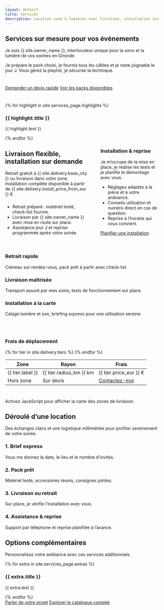 ```yaml
---
layout: default
title: Services
description: Location sono & lumières avec livraison, installation sur demande et assistance personnalisée en Gironde.
---
```


<section class="section">
  <div class="container">
    <div class="section-header">
      <h1>Services sur mesure pour vos événements</h1>
      <p class="muted">Je suis {{ site.owner_name }}, interlocuteur unique pour la sono et la lumière de vos soirées en Gironde.</p>
    </div>
    <p>Je prépare le pack choisi, je fournis tous les câbles et je reste joignable le jour J. Vous gérez la playlist, je sécurise la technique.</p>
    <div class="section-actions" style="margin: 2.5rem 0; gap: 1.25rem;">
      <a class="button button--primary" href="{{ site.forms.booking_google_form_url }}" target="_blank" rel="noopener">Demander un devis rapide</a>
      <a class="button button--ghost" href="/packs/">Voir les packs disponibles</a>
    </div>
    <div class="feature-grid" style="margin-top: 2.5rem;">
      {% for highlight in site.services_page.highlights %}
      <article class="feature-card">
        <h3>{{ highlight.title }}</h3>
        <p class="muted">{{ highlight.text }}</p>
      </article>
      {% endfor %}
    </div>
  </div>
</section>

<section class="section">
  <div class="container">
    <div style="display: grid; gap: 2.5rem; grid-template-columns: minmax(0, 1.4fr) minmax(0, 1fr); align-items: start;">
      <div>
        <div class="section-header">
          <h2>Livraison flexible, installation sur demande</h2>
          <p class="muted">Retrait gratuit à {{ site.delivery.base_city }} ou livraison dans votre zone. Installation complète disponible à partir de {{ site.delivery.install_price_from_eur }} €.</p>
        </div>
        <ul class="muted" style="margin-top: 1.5rem;">
          <li>Retrait préparé : matériel testé, check-list fournie.</li>
          <li>Livraison par {{ site.owner_name }} avec mise en route sur place.</li>
          <li>Assistance jour J et reprise programmée après votre soirée.</li>
        </ul>
      </div>
      <aside class="note" style="margin: 0;">
        <h3>Installation & reprise</h3>
        <p>Je m’occupe de la mise en place, je réalise les tests et je planifie le démontage avec vous.</p>
        <ul>
          <li>Réglages adaptés à la pièce et à votre ambiance.</li>
          <li>Conseils utilisation et numéro direct en cas de question.</li>
          <li>Reprise à l’horaire qui vous convient.</li>
        </ul>
        <a class="button button--ghost" href="{{ site.forms.booking_google_form_url }}" target="_blank" rel="noopener">Planifier une installation</a>
      </aside>
    </div>
    <div class="feature-grid" style="margin-top: 2.75rem; grid-template-columns: repeat(auto-fit, minmax(240px, 1fr));">
      <article class="feature-card">
        <h3>Retrait rapide</h3>
        <p class="muted">Créneau sur rendez-vous, pack prêt à partir avec check-list.</p>
      </article>
      <article class="feature-card">
        <h3>Livraison maîtrisée</h3>
        <p class="muted">Transport assuré par mes soins, tests de fonctionnement sur place.</p>
      </article>
      <article class="feature-card">
        <h3>Installation à la carte</h3>
        <p class="muted">Calage lumière et son, briefing express pour une utilisation sereine.</p>
      </article>
    </div>
    <div style="display: grid; gap: 1.75rem; margin-top: 3rem; grid-template-columns: repeat(auto-fit, minmax(320px, 1fr)); align-items: start;">
      <div>
        <h3 class="muted">Frais de déplacement</h3>
        <table>
          <thead>
            <tr>
              <th>Zone</th>
              <th>Rayon</th>
              <th>Frais</th>
            </tr>
          </thead>
          <tbody>
          {% for tier in site.delivery.tiers %}
          <tr>
            <td>{{ tier.label }}</td>
            <td>{{ tier.radius_km }} km</td>
            <td>{{ tier.price_eur }} €</td>
          </tr>
          {% endfor %}
          <tr>
            <td>Hors zone</td>
            <td>Sur devis</td>
            <td><a href="{{ site.forms.booking_google_form_url }}" target="_blank" rel="noopener">Contactez-moi</a></td>
          </tr>
        </tbody>
      </table>
      </div>
      <div class="map-panel">
        <div class="map-shell">
          <div class="map js-delivery-map"
               data-map-id="services"
               data-center-lat="{{ site.delivery.center_lat }}"
               data-center-lng="{{ site.delivery.center_lng }}"
               data-tiers='{{ site.delivery.tiers | jsonify }}'
               data-city="{{ site.delivery.base_city }}">
            <noscript>Activez JavaScript pour afficher la carte des zones de livraison.</noscript>
          </div>
        </div>
      </div>
    </div>
  </div>
</section>

<section class="section">
  <div class="container">
    <div class="section-header">
      <h2>Déroulé d’une location</h2>
      <p class="muted">Des échanges clairs et une logistique millimétrée pour profiter sereinement de votre soirée.</p>
    </div>
    <div class="feature-grid">
      <article class="feature-card">
        <h3>1. Brief express</h3>
        <p class="muted">Vous me donnez la date, le lieu et le nombre d’invités.</p>
      </article>
      <article class="feature-card">
        <h3>2. Pack prêt</h3>
        <p class="muted">Matériel testé, accessoires réunis, consignes jointes.</p>
      </article>
      <article class="feature-card">
        <h3>3. Livraison ou retrait</h3>
        <p class="muted">Sur place, je vérifie l’installation avec vous.</p>
      </article>
      <article class="feature-card">
        <h3>4. Assistance & reprise</h3>
        <p class="muted">Support par téléphone et reprise planifiée à l’avance.</p>
      </article>
    </div>
  </div>
</section>

<section class="section">
  <div class="container">
    <div class="section-header">
      <h2>Options complémentaires</h2>
      <p class="muted">Personnalisez votre ambiance avec ces services additionnels.</p>
    </div>
    <div class="feature-grid">
      {% for extra in site.services_page.extras %}
      <article class="feature-card">
        <h3>{{ extra.title }}</h3>
        <p class="muted">{{ extra.text }}</p>
      </article>
      {% endfor %}
    </div>
    <div class="section-actions" style="gap: 1rem;">
      <a class="button button--primary" href="{{ site.forms.booking_google_form_url }}" target="_blank" rel="noopener">Parler de votre projet</a>
      <a class="button button--ghost" href="/catalogue/">Explorer le catalogue complet</a>
    </div>
  </div>
</section>
